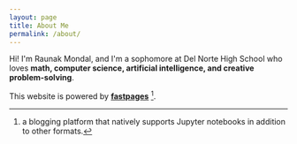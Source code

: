 ```yaml
---
layout: page
title: About Me
permalink: /about/
---
```


Hi! I'm Raunak Mondal, and I'm a sophomore at Del Norte High School who loves **math, computer science, artificial intelligence, and creative problem-solving**.


This website is powered by **[fastpages](https://github.com/fastai/fastpages)** [^1].



[^1]:a blogging platform that natively supports Jupyter notebooks in addition to other formats.
